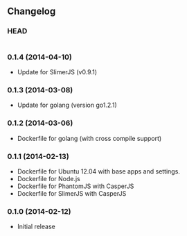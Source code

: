 ## Changelog

### HEAD

```
```

### 0.1.4 (2014-04-10)

* Update for SlimerJS (v0.9.1)

### 0.1.3 (2014-03-08)

* Update for golang (version go1.2.1)

### 0.1.2 (2014-03-06)

* Dockerfile for golang (with cross compile support)

### 0.1.1 (2014-02-13)

* Dockerfile for Ubuntu 12.04 with base apps and settings.
* Dockerfile for Node.js
* Dockerfile for PhantomJS with CasperJS
* Dockerfile for SlimerJS with CasperJS

### 0.1.0 (2014-02-12)

* Initial release